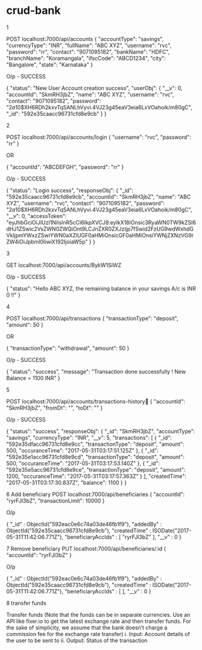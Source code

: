 # crud-bank

1

POST localhost:7000/api/accounts
{
	"accountType": "savings",
	"currencyType": "INR",
	"fullName": "ABC XYZ",
	"username": "rvc",
	"password": "rr",
	"contact": "9071095182",
	"bankName": "HDFC",
	"branchName": "Koramangala",
	"ifscCode": "ABCD1234",
	"city": "Bangalore",
	"state": "Karnataka"
}

O/p - SUCCESS

{
  "status": "New User Account creation success",
  "userObj": {
    "__v": 0,
    "accountId": "SkmRH3jbZ",
    "name": "ABC XYZ",
    "username": "rvc",
    "contact": "9071095182",
    "password": "$2a$10$XH6RDh2kxvTqSANLhVyvi.4VJ23g45eaV3eia6LxVOahoik/m80gC",
    "_id": "592e35caacc96731cfd8e9cb"
  }
}


2

POST localhost:7000/api/accounts/login
{
	"username": "rvc",
	"password": "rr"
}

OR

{
    "accountId": "ABCDEFGH",
	"password": "rr"
}

O/p - SUCCESS

{
  "status": "Login success",
  "responseObj": {
    "_id": "592e35caacc96731cfd8e9cb",
    "accountId": "SkmRH3jbZ",
    "name": "ABC XYZ",
    "username": "rvc",
    "contact": "9071095182",
    "password": "$2a$10$XH6RDh2kxvTqSANLhVyvi.4VJ23g45eaV3eia6LxVOahoik/m80gC",
    "__v": 0,
    "accessToken": "eyJhbGciOiJIUzI1NiIsInR5cCI6IkpXVCJ9.eyIkX18iOnsic3RyaWN0TW9kZSI6dHJ1ZSwic2VsZWN0ZWQiOnt9LCJnZXR0ZXJzIjp7fSwid2FzUG9wdWxhdGVkIjpmYWxzZSwiYWN0aXZlUGF0aHMiOnsicGF0aHMiOnsiYWNjZXNzVG9rZW4iOiJpbml0IiwiX192IjoiaW5p"
  }
}

3

GET localhost:7000/api/accounts/BykW1SiWZ

O/p - SUCCESS

{
  "status": "Hello ABC XYZ, the remaining balance in your savings A/c is INR 0 !!"
}


4

POST localhost:7000/api/transactions
{
	"transactionType": "deposit",
	"amount": 50
}

OR

{
	"transactionType": "withdrawal",
	"amount": 50
}

O/p - SUCCESS

{
  "status": "success",
  "message": "Transaction done successfully ! New Balance = 1100 INR"
}


5

POST localhost:7000/api/accounts/transactions-history
{
	"accountId": "SkmRH3jbZ",
	"fromDt": "",
	"toDt": ""
}

O/p - SUCCESS

{
  "status": "success",
  "responseObj": {
    "_id": "SkmRH3jbZ",
    "accountType": "savings",
    "currencyType": "INR",
    "__v": 5,
    "transactions": [
      {
        "_id": "592e35dfacc96731cfd8e9cc",
        "transactionType": "deposit",
        "amount": 500,
        "occuranceTime": "2017-05-31T03:17:51.125Z"
      },
      {
        "_id": "592e35e1acc96731cfd8e9cd",
        "transactionType": "deposit",
        "amount": 500,
        "occuranceTime": "2017-05-31T03:17:53.140Z"
      },
      {
        "_id": "592e35e5acc96731cfd8e9ce",
        "transactionType": "deposit",
        "amount": 1200,
        "occuranceTime": "2017-05-31T03:17:57.363Z"
      }
    ],
    "createdTime": "2017-05-31T03:17:30.837Z",
    "balance": 1100
  }
}

6  Add beneficiary
POST localhost:7000/api/beneficiaries
{
	"accountId": "ryrFJl3bZ",
  "transactionLimit": 10000
}

O/p

{
	"_id" : ObjectId("592eac0e6c74a03de46fb1f9"),
	"addedBy" : ObjectId("592e35caacc96731cfd8e9cb"),
	"createdTime" : ISODate("2017-05-31T11:42:06.771Z"),
	"beneficiaryAccIds" : [
		"ryrFJl3bZ"
	],
	"__v" : 0
}


7 Remove beneficiary
PUT localhost:7000/api/beneficiaries/:id
{
	"accountId": "ryrFJl3bZ"
}

O/p

{
	"_id" : ObjectId("592eac0e6c74a03de46fb1f9"),
	"addedBy" : ObjectId("592e35caacc96731cfd8e9cb"),
	"createdTime" : ISODate("2017-05-31T11:42:06.771Z"),
	"beneficiaryAccIds" : [
	],
	"__v" : 0
}


8 transfer funds

Transfer funds (Note that the funds can be in separate currencies. Use an API like fixer.io
to get the latest exchange rate and then transfer funds. For the sake of simplicity, we
assume that the bank doesn’t charge a commission fee for the exchange rate transfer)
i. Input: Account details of the user to be sent to
ii. Output: Status of the transaction

